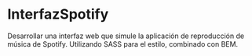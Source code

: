 # InterfazSpotify
Desarrollar una interfaz web que simule la aplicación de reproducción de música de Spotify. Utilizando SASS para el estilo, combinado con BEM.

